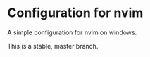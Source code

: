 # Configuration for nvim 
A simple configuration for nvim on windows.

This is a stable, master branch.

